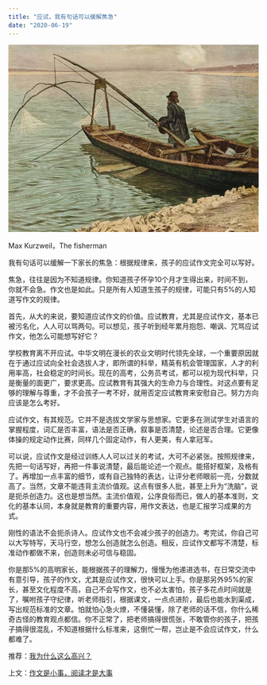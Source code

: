 ```yaml
---
title: "应试，我有句话可以缓解焦急"
date: "2020-06-19"
---
```


  

![连岳文章](images/连岳文章picture-23.jpg)

Max Kurzweil，The fisherman

  

我有句话可以缓解一下家长的焦急：根据规律来，孩子的应试作文完全可以写好。  

  

焦急，往往是因为不知道规律。你知道孩子怀孕10个月才生得出来，时间不到，你就不会急。作文也是如此。只是所有人知道生孩子的规律，可能只有5%的人知道写作文的规律。

  

首先，从大的来说，要知道应试作文的价值。应试教育，尤其是应试作文，基本已被污名化，人人可以骂两句。可以想见，孩子听到经年累月抱怨、嘲讽、咒骂应试作文，他怎么可能想写好它？

  

学校教育离不开应试。中华文明在漫长的农业文明时代领先全球，一个重要原因就在于通过应试向全社会选拔人才，即所谓的科举，精英有机会管理国家，人才的利用率高，社会稳定的时间长。现在的高考，公务员考试，都可以视为现代科举，只是衡量的面更广，要求更高。应试教育有其强大的生命力与合理性。对这点要有足够的理解与尊重，才不会孩子一考不好，就用否定应试教育来安慰自己。努力方向应该是怎么考好。

  

应试作文，有其规范。它并不是选拔文学家与思想家。它更多在测试学生对语言的掌握程度，词汇是否丰富，语法是否正确，叙事是否清楚，论述是否合理。它更像体操的规定动作比赛，同样几个固定动作，有人更美，有人拿冠军。

  

可以说，应试作文是经过训练人人可以过关的考试，大可不必紧张。按照规律来，先把一句话写好，再把一件事说清楚，最后能论述一个观点。能搭好框架，及格有了。再增加一点丰富的细节，或有自己独特的表达，让评分老师眼前一亮，分数就高了。当然，文章不能违背主流价值观。这点有很多人批，甚至上升为“洗脑”，说是扼杀创造力。这也是想当然。主流价值观，公序良俗而已，做人的基本准则，文化的基本认同，本身就是教育的重要内容，用作文表达，也是汇报学习成果的方式。

  

刚性的语法不会扼杀诗人。应试作文也不会减少孩子的创造力。考完试，你自己可以大写特写，天马行空，想怎么创造就怎么创造。相反，应试作文都写不清楚，标准动作都做不来，创造则未必可信与稳固。

  

你是那5%的高明家长，能根据孩子的理解力，慢慢为他递进选书，在日常交流中有意引导，孩子的作文，尤其是应试作文，很快可以上手。你是那另外95%的家长，甚至文化程度不高，自己不会写作文，也不必太害怕，孩子多花点时间就是了，嘱咐孩子守纪律，听老师指引，根据课文，一点点进阶，最后也能水到渠成，写出规范标准的文章。怕就怕心急火燎，不懂装懂，除了老师的话不信，你什么稀奇古怪的教育观点都信。你不正常了，把老师搞得很慌张，不敢管你的孩子，把孩子搞得很混乱，不知道根据什么标准来，这倒忙一帮，岂止是不会应试作文，什么都难了。

  

推荐：[我为什么这么高兴？](http://mp.weixin.qq.com/s?__biz=MjM5NDU0Mjk2MQ==&mid=2651640981&idx=1&sn=87e14cdaa8c858ca1e568ec71779fbd3&chksm=bd7e508b8a09d99de10ba66f42fd6f705b0dd8028b0098c23ce8b59fcfa2d4517ba932bec42a&scene=21#wechat_redirect)  

上文：[作文是小事，阅读才是大事](http://mp.weixin.qq.com/s?__biz=MjM5NDU0Mjk2MQ==&mid=2651642581&idx=1&sn=714ee0a557ed399be4b8772d9bb0279d&chksm=bd7e5ecb8a09d7ddc839b78fd0a575dfab084a87fe9d613f14076e4b29bd0e2884cee771bc7f&scene=21#wechat_redirect)
